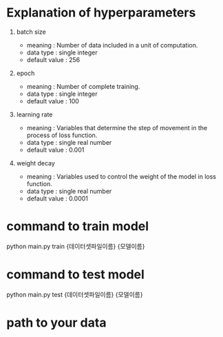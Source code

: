 

# Explanation of hyperparameters

1. batch size
    * meaning : Number of data included in a unit of computation.
    * data type : single integer
    * default value : 256


2. epoch
    * meaning : Number of complete training.
    * data type : single integer
    * default value : 100


3. learning rate
    * meaning : Variables that determine the step of movement in the process of loss function.
    * data type : single real number
    * default value : 0.001


4. weight decay
    * meaning : Variables used to control the weight of the model in loss function.
    * data type : single real number
    * default value : 0.0001


# command to train model
python main.py train {데이터셋파일이름} {모델이름}

# command to test model
python main.py test {데이터셋파일이름} {모델이름}

# path to your data
